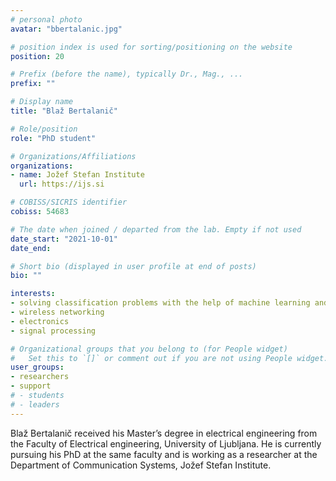 ```yaml
---
# personal photo
avatar: "bbertalanic.jpg"

# position index is used for sorting/positioning on the website
position: 20

# Prefix (before the name), typically Dr., Mag., ...
prefix: ""

# Display name
title: "Blaž Bertalanič"

# Role/position
role: "PhD student"

# Organizations/Affiliations
organizations:
- name: Jožef Stefan Institute
  url: https://ijs.si

# COBISS/SICRIS identifier
cobiss: 54683

# The date when joined / departed from the lab. Empty if not used
date_start: "2021-10-01"
date_end:

# Short bio (displayed in user profile at end of posts)
bio: ""

interests:
- solving classification problems with the help of machine learning and AI
- wireless networking
- electronics
- signal processing

# Organizational groups that you belong to (for People widget)
#   Set this to `[]` or comment out if you are not using People widget.
user_groups:
- researchers
- support
# - students
# - leaders
---
```


Blaž Bertalanič received his Master’s degree in electrical engineering from the Faculty of Electrical engineering, University of Ljubljana. He is currently pursuing his PhD at the same faculty and is working as a researcher at the Department of Communication Systems, Jožef Stefan Institute.
